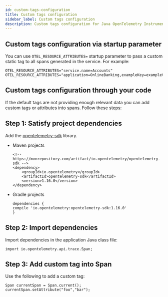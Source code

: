 ```yaml
---
id: custom-tags-configuration
title: Custom tags configuration
sidebar_label: Custom tags configuration
description: Custom tags configuration for Java OpenTelemetry Instrumentation.
---
```


## Custom tags configuration via startup parameter

You can use `OTEL_RESOURCE_ATTRIBUTES=` startup parameter to pass a custom static tag to all spans generated in the service. For example:

```
OTEL_RESOURCE_ATTRIBUTES="service.name=Accounts"
OTEL_RESOURCE_ATTRIBUTES="application=OnlineBanking,exampleKey=exampleValue"
```

## Custom tags configuration through your code

If the default tags are not providing enough relevant data you can add custom tags or attributes into spans. Follow these steps:

## Step 1: Satisfy project dependencies

Add the [opentelemetry-sdk](https://mvnrepository.com/artifact/io.opentelemetry/opentelemetry-sdk/1.16.0) library.

* Maven projects

    ```
    <!-- https://mvnrepository.com/artifact/io.opentelemetry/opentelemetry-sdk -->
    <dependency>
        <groupId>io.opentelemetry</groupId>
        <artifactId>opentelemetry-sdk</artifactId>
        <version>1.16.0</version>
    </dependency>
    ```

* Gradle projects

    ```
    dependencies {
    compile 'io.opentelemetry:opentelemetry-sdk:1.16.0'
    }
    ```

## Step 2: Import dependencies

Import dependencies in the application Java class file:

```
import io.opentelemetry.api.trace.Span;
```

## Step 3: Add custom tag into Span

Use the following to add a custom tag:

```
Span currentSpan = Span.current();
currentSpan.setAttribute("foo","bar");
```
